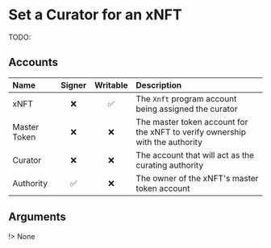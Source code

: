 # Set a Curator for an xNFT

TODO:

## Accounts

| Name         | Signer | Writable | Description                                                                  |
| :----------- | :----: | :------: | :--------------------------------------------------------------------------- |
| xNFT         |   ❌   |    ✅    | The `Xnft` program account being assigned the curator                        |
| Master Token |   ❌   |    ❌    | The master token account for the xNFT to verify ownership with the authority |
| Curator      |   ❌   |    ❌    | The account that will act as the curating authority                          |
| Authority    |   ✅   |    ❌    | The owner of the xNFT's master token account                                 |

## Arguments

!> None

